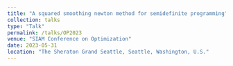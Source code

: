 ```yaml
---
title: "A squared smoothing newton method for semidefinite programming"
collection: talks
type: "Talk"
permalink: /talks/OP2023
venue: "SIAM Conference on Optimization"
date: 2023-05-31
location: "The Sheraton Grand Seattle, Seattle, Washington, U.S."
---
```


